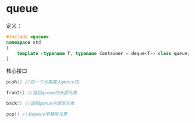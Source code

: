 # queue

定义：

```C++
#include <queue>
namespace std 
{
    template <typename T, typename Container = deque<T>> class queue;
}
```

核心接口

```C++
push() //将一个元素置入queue内

front() //返回queue内头部元素

back() //返回queue内尾部元素

pop() //从queue中移除元素
```

